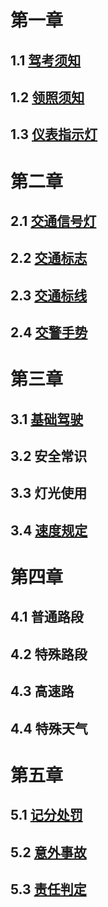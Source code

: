 
# 第一章

## 1.1 [驾考须知](./驾考须知.md)
## 1.2 [领照须知](./领照须知.md)
## 1.3 [仪表指示灯](./仪表指示灯.md)

# 第二章

## 2.1 [交通信号灯](./交通信号灯.md)
## 2.2 [交通标志](./交通标志.md)
## 2.3 [交通标线](./交通标线.md)
## 2.4 [交警手势](./交警手势.md)

# 第三章

## 3.1 [基础驾驶](./基础驾驶.md)
## 3.2 安全常识
## 3.3 灯光使用
## 3.4 [速度规定](./速度规定.md)

# 第四章

## 4.1 普通路段
## 4.2 特殊路段
## 4.3 高速路
## 4.4 特殊天气

# 第五章

## 5.1 [记分处罚](./记分处罚.md)
## 5.2 [意外事故](./意外事故.md)
## 5.3 [责任判定](./责任判定.md)
